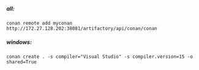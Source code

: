 ##### all:

```
conan remote add myconan http://172.27.128.202:38081/artifactory/api/conan/conan
```

##### windows:

```
conan create . -s compiler="Visual Studio" -s compiler.version=15 -o shared=True
```
